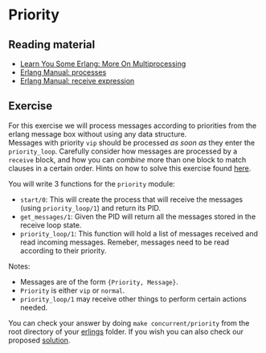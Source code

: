 # Priority

## Reading material

- [Learn You Some Erlang: More On Multiprocessing](http://learnyousomeerlang.com/more-on-multiprocessing)
- [Erlang Manual: processes](http://erlang.org/doc/reference_manual/processes.html)
- [Erlang Manual: receive expression](http://erlang.org/doc/reference_manual/expressions.html#id81776)

## Exercise

For this exercise we will process messages according to priorities from the erlang message box without using any data structure.  
Messages with priority `vip` should be processed _as soon as_ they enter the `priority_loop`. Carefully consider how messages are processed by a `receive` block, and how you can _combine_ more than one block to match clauses in a certain order. Hints on how to solve this exercise found [here](http://learnyousomeerlang.com/more-on-multiprocessing).

You will write 3 functions for the `priority` module:
- `start/0`: This will create the process that will receive the messages (using `priority_loop/1`) and return its PID.
- `get_messages/1`: Given the PID will return all the messages stored in the receive loop state.
- `priority_loop/1`: This function will hold a list of messages received and read incoming messages. Remeber, messages need to be read according to their priority.

Notes:
- Messages are of the form `{Priority, Message}`.
- `Priority` is either `vip` or `normal`.
- `priority_loop/1` may receive other things to perform certain actions needed.

You can check your answer by doing `make concurrent/priority` from the root directory of your [erlings](https://github.com/lambdaclass/erlings) folder. If you wish you can also check our proposed [solution](solution).
